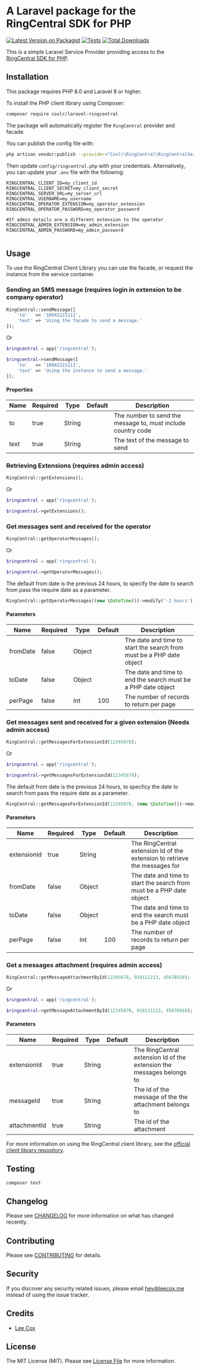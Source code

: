 # A Laravel package for the RingCentral SDK for PHP

[![Latest Version on Packagist](https://img.shields.io/packagist/v/coxlr/laravel-ringcentral.svg?style=flat-square)](https://packagist.org/packages/coxlr/laravel-ringcentral)
[![Tests](https://github.com/coxlr/laravel-ringcentral/actions/workflows/run-tests.yml/badge.svg)](https://github.com/coxlr/laravel-ringcentral/actions/workflows/run-tests.yml)
[![Total Downloads](https://img.shields.io/packagist/dt/coxlr/laravel-ringcentral.svg?style=flat-square)](https://packagist.org/packages/coxlr/laravel-ringcentral)


This is a simple Laravel Service Provider providing access to the [RingCentral SDK for PHP][client-library].

## Installation

This package requires PHP 8.0 and Laravel 8 or higher.

To install the PHP client library using Composer:

```bash
composer require coxlr/laravel-ringcentral
```

The package will automatically register the `RingCentral` provider and facade.


You can publish the config file with:
```bash
php artisan vendor:publish --provider="Coxlr\RingCentral\RingCentralServiceProvider" --tag="config"
```


Then update `config/ringcentral.php` with your credentials. Alternatively, you can update your `.env` file with the following:

```dotenv
RINGCENTRAL_CLIENT_ID=my_client_id
RINGCENTRAL_CLIENT_SECRET=my_client_secret
RINGCENTRAL_SERVER_URL=my_server_url
RINGCENTRAL_USERNAME=my_username
RINGCENTRAL_OPERATOR_EXTENSION=my_operator_extension
RINGCENTRAL_OPERATOR_PASSWORD=my_operator_password

#If admin details are a different extension to the operator
RINGCENTRAL_ADMIN_EXTENSION=my_admin_extension
RINGCENTRAL_ADMIN_PASSWORD=my_admin_password


```

## Usage

To use the RingCentral Client Library you can use the facade, or request the instance from the service container.

### Sending an SMS message (requires login in extension to be company operator)

```php
RingCentral::sendMessage([
    'to'   => '18042221111',
    'text' => 'Using the facade to send a message.'
]);
```

Or

```php
$ringcentral = app('ringcentral');

$ringcentral->sendMessage([
    'to'   => '18042221111',
    'text' => 'Using the instance to send a message.'
]);
```


#### Properties

| Name      | Required | Type          | Default     | Description |
| ---       | ---      | ---           | ---         | ---         |
| to        | true      | String     |             | The number to send the message to, must include country code |
| text        | true      | String   |             | The text of the message to send |

### Retrieving Extensions (requires admin access)

```php
RingCentral::getExtensions();
```

Or

```php
$ringcentral = app('ringcentral');

$ringcentral->getExtensions();
```

### Get messages sent and received for the operator

```php
RingCentral::getOperatorMessages();
```

Or

```php
$ringcentral = app('ringcentral');

$ringcentral->getOperatorMessages();
```

The default from date is the previous 24 hours, to specify the date to search from pass the require date as a parameter.

```php
RingCentral::getOperatorMessages((new \DateTime())->modify('-1 hours'));
```

#### Parameters

| Name      | Required | Type          | Default     | Description |
| ---       | ---      | ---           | ---         | ---         |
| fromDate  | false    | Object      |             | The date and time to start the search from must be a PHP date object |
| toDate  | false    | Object      |             | The date and time to end the search must be a PHP date object |
| perPage  | false    | Int      |  100           | The number of records to return per page |

### Get messages sent and received for a given extension (Needs admin access)

```php
RingCentral::getMessagesForExtensionId(12345678);
```

Or

```php
$ringcentral = app('ringcentral');

$ringcentral->getMessagesForExtensionId(12345678);
```

The default from date is the previous 24 hours, to specficy the date to search from pass the require date as a parameter.

```php
RingCentral::getMessagesForExtensionId(12345678, (new \DateTime())->modify('-1 hours'));
```

#### Parameters

| Name      | Required | Type          | Default     | Description |
| ---       | ---      | ---           | ---         | ---         |
| extensionId  | true    | String      |             | The RingCentral extension Id of the extension to retrieve the messages for |
| fromDate  | false    | Object      |             | The date and time to start the search from must be a PHP date object|
| toDate  | false    | Object      |             | The date and time to end the search must be a PHP date object |
| perPage  | false    | Int      |  100           | The number of records to return per page |


### Get a messages attachment (requires admin access)

```php
RingCentral::getMessageAttachmentById(12345678, 910111213, 45678910);
```

Or

```php
$ringcentral = app('ringcentral');

$ringcentral->getMessageAttachmentById(12345678, 910111213, 45678910);
```


#### Parameters

| Name      | Required | Type          | Default     | Description |
| ---       | ---      | ---           | ---         | ---         |
| extensionId  | true    | String      |             | The RingCentral extension Id of the extension the messages belongs to |
| messageId  | true    | String      |             | The id of the message of the the attachment belongs to |
| attachmentId  | true    | String      |             | The id of the attachment |



For more information on using the RingCentral client library, see the [official client library repository][client-library].

[client-library]: https://github.com/ringcentral/ringcentral-php


## Testing

``` bash
composer test
```

## Changelog

Please see [CHANGELOG](CHANGELOG.md) for more information on what has changed recently.

## Contributing

Please see [CONTRIBUTING](.github/CONTRIBUTING.md) for details.

## Security

If you discover any security related issues, please email hey@leecox.me instead of using the issue tracker.

## Credits

- [Lee Cox](https://github.com/coxlr)

## License

The MIT License (MIT). Please see [License File](LICENSE.md) for more information.
